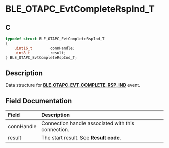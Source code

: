 # BLE_OTAPC_EvtCompleteRspInd_T

## C

```c
typedef struct BLE_OTAPC_EvtCompleteRspInd_T
{
    uint16_t        connHandle;
    uint8_t         result;
} BLE_OTAPC_EvtCompleteRspInd_T;
```

## Description

Data structure for **[BLE_OTAPC_EVT_COMPLETE_RSP_IND](GUID-077CD1BC-2971-434D-8292-8D749FABC643.md)** event.


## Field Documentation

|Field|Description|
|:---|:---|
|connHandle|Connection handle associated with this connection.|
|result|The start result. See **[Result code](GUID-9DD5C3B1-E41C-4DC6-AF09-47F03CD01863.md)**.|
